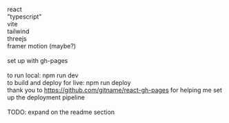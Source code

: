 react\
"typescript"\
vite\
tailwind\
threejs\
framer motion (maybe?)\
\
set up with gh-pages\
\
to run local: npm run dev\
to build and deploy for live: npm run deploy\
thank you to https://github.com/gitname/react-gh-pages for helping me set up the deployment pipeline\
\
TODO: expand on the readme section
